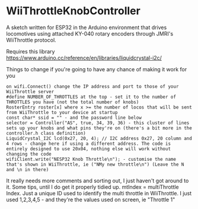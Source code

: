 # WiiThrottleKnobController

A sketch written for ESP32 in the Arduino environment that drives locomotives using attached KY-040 rotary encoders through JMRI's WiiThrottle protocol.

Requires this library https://www.arduino.cc/reference/en/libraries/liquidcrystal-i2c/

Things to change if you're going to have any chance of making it work for you

    on wifi.Connect() change the IP address and port to those of your WiiThrottle server
    #define NUMBER_OF_THROTTLES at the top - set it to the number of THROTTLES you have (not the total number of knobs)
    RosterEntry roster[x] where x >= the number of locos that will be sent from WiiThrottle to your device at startup
    const char* ssid = "" - and the password line below
    selector = Controller("AS", true, 34, 39, 36) - this cluster of lines sets up your knobs and what pins they're on (there's a bit more in the controller.h class definition)
    LiquidCrystal_I2C lcd(0x27, 20, 4); // I2C address 0x27, 20 column and 4 rows - change here if using a different address. The code is entirely designed to use 20x04, nothing else will work without changing the code
    wifiClient.write("NESP32 Knob Throttle\n"); - customise the name that's shown in WiiThrottle, ie ("NMy new throttle\n") (Leave the N and \n in there)

It really needs more comments and sorting out, I just haven't got around to it. Some tips, until I do get it properly tidied up. mtIndex = multiThrottle Index. Just a unique ID used to identify the multi throttle in WiiThrottle. I just used 1,2,3,4,5 - and they're the values used on screen, ie "Throttle 1"
